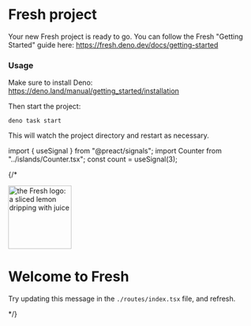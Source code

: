 # Fresh project

Your new Fresh project is ready to go. You can follow the Fresh "Getting
Started" guide here: https://fresh.deno.dev/docs/getting-started

### Usage

Make sure to install Deno: https://deno.land/manual/getting_started/installation

Then start the project:

```
deno task start
```

This will watch the project directory and restart as necessary.






import { useSignal } from "@preact/signals";
import Counter from "../islands/Counter.tsx";
  const count = useSignal(3);

{/* 
      <div class="px-4 py-8 mx-auto bg-[#86efac]">
      <div class="max-w-screen-md mx-auto flex flex-col items-center justify-center">
        <img
          class="my-6"
          src="/logo.svg"
          width="128"
          height="128"
          alt="the Fresh logo: a sliced lemon dripping with juice"
        />
        <h1 class="text-4xl font-bold">Welcome to Fresh</h1>
        <p class="my-4">
          Try updating this message in the
          <code class="mx-2">./routes/index.tsx</code> file, and refresh.
        </p>
        <Counter count={count} />
      </div>
    </div> */}



